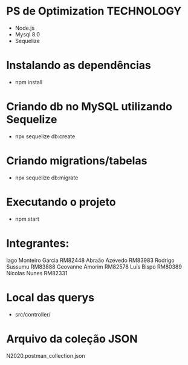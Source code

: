 # PS de Optimization TECHNOLOGY
 
- Node.js
- Mysql 8.0
- Sequelize

# Instalando as dependências

- npm install

# Criando db no MySQL utilizando Sequelize

- npx sequelize db:create

# Criando migrations/tabelas

- npx sequelize db:migrate

# Executando o projeto

- npm start

# Integrantes:

Iago Monteiro Garcia RM82448
Abraão Azevedo RM83983
Rodrigo Sussumu RM83888
Geovanne Amorim RM82578
Luís Bispo RM80389
Nícolas Nunes RM82331

# Local das querys 
- src/controller/

# Arquivo da coleção JSON 

N2020.postman_collection.json